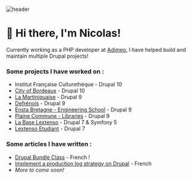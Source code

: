 ![header](https://capsule-render.vercel.app/api?type=waving&height=300&color=gradient&text=Nicolas%20Fabing&section=header&textBg=false)

# 👋 Hi there, I'm Nicolas!

Currently working as a PHP developer at [Adimeo](https://www.adimeo.com/), I have helped build and maintain multiple Drupal projects!

### Some projects I have worked on : 
 - Institut Française Culturethèque - Drupal 10
 - [City of Bordeaux](https://www.bordeaux-metropole.fr/) - Drupal 10
 - [La Martiniquaise](https://www.lheritier-guyot.com/fr) - Drupal 9
 - [Defrénois](https://www.defrenois.fr/) - Drupal 9
 - [Ensta Bretagne - Engineering School](https://www.ensta-bretagne.fr/en) - Drupal 9
 - [Plaine Commune - Libraries](https://www.mediatheques-plainecommune.fr/) - Drupal 9
 - [La Base Lextenso](https://www.labase-lextenso.fr/) - Drupal 7 & Symfony 5
 - [Lextenso Etudiant](https://www.lextenso-etudiant.fr/) - Drupal 7

### Some articles I have written : 
 - [Drupal Bundle Class](https://www.adimeo.com/blog-technique/bundle-class-drupal) - French !
 - [Implement a production log strategy on Drupal](https://www.adimeo.com/blog-technique/strategie-de-log-de-production-sur-drupal) - French
 - *More to come soon!*
